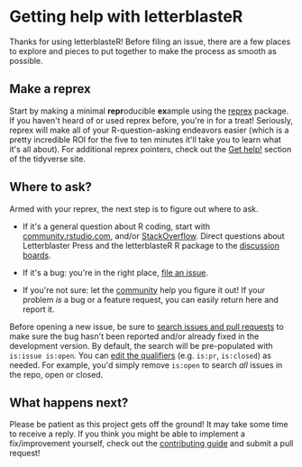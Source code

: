 # Getting help with letterblasteR

Thanks for using letterblasteR! Before filing an issue, there are a few places
to explore and pieces to put together to make the process as smooth as possible.

## Make a reprex

Start by making a minimal **repr**oducible **ex**ample using the
[reprex](https://reprex.tidyverse.org/) package. If you haven't heard of or used
reprex before, you're in for a treat! Seriously, reprex will make all of your
R-question-asking endeavors easier (which is a pretty incredible ROI for the
five to ten minutes it'll take you to learn what it's all about). For additional
reprex pointers, check out the [Get help!](https://www.tidyverse.org/help/)
section of the tidyverse site.

## Where to ask?

Armed with your reprex, the next step is to figure out where to ask.

-   If it's a general question about R coding, start with
    [community.rstudio.com](https://community.rstudio.com/), and/or
    [StackOverflow](https://stackoverflow.com/). Direct questions about
    Letterblaster Press and the letterblasteR R package to the [discussion
    boards](https://github.com/LetterblasterPress/letterblasteR/discussions).

-   If it's a bug: you're in the right place, [file an
    issue](https://github.com/LetterblasterPress/letterblasteR/issues/new).

-   If you're not sure: let the
    [community](https://github.com/LetterblasterPress/letterblasteR/discussions)
    help you figure it out! If your problem *is* a bug or a feature request, you
    can easily return here and report it.

Before opening a new issue, be sure to [search issues and pull
requests](https://github.com/LetterblasterPress/letterblasteR/issues) to make
sure the bug hasn't been reported and/or already fixed in the development
version. By default, the search will be pre-populated with `is:issue is:open`.
You can [edit the
qualifiers](https://help.github.com/articles/searching-issues-and-pull-requests/)
(e.g. `is:pr`, `is:closed`) as needed. For example, you'd simply remove
`is:open` to search *all* issues in the repo, open or closed.

## What happens next?

Please be patient as this project gets off the ground! It may take some time to
receive a reply. If you think you might be able to implement a fix/improvement
yourself, check out the [contributing guide](CONTRIBUTING.md) and submit a pull
request!
